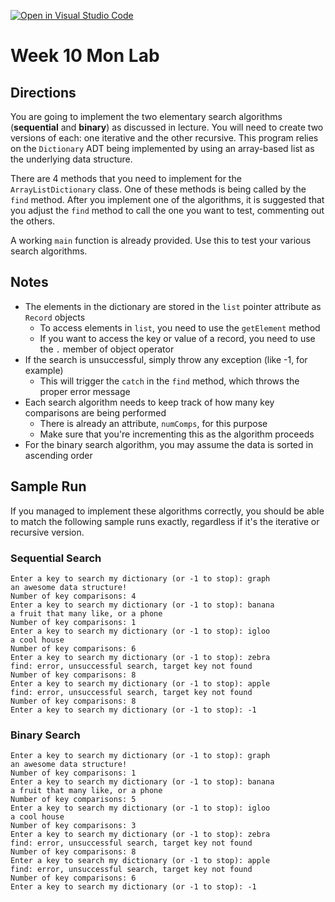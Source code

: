 [![Open in Visual Studio Code](https://classroom.github.com/assets/open-in-vscode-2e0aaae1b6195c2367325f4f02e2d04e9abb55f0b24a779b69b11b9e10269abc.svg)](https://classroom.github.com/online_ide?assignment_repo_id=21242348&assignment_repo_type=AssignmentRepo)
# Week 10 Mon Lab

## Directions

You are going to implement the two elementary search algorithms (**sequential** and **binary**) as discussed in lecture. You will need to create two versions of each: one iterative and the other recursive. This program relies on the `Dictionary` ADT being implemented by using an array-based list as the underlying data structure.

There are 4 methods that you need to implement for the `ArrayListDictionary` class. One of these methods is being called by the `find` method. After you implement one of the algorithms, it is suggested that you adjust the `find` method to call the one you want to test, commenting out the others.

A working `main` function is already provided. Use this to test your various search algorithms.

## Notes

- The elements in the dictionary are stored in the `list` pointer attribute as `Record` objects
    + To access elements in `list`, you need to use the `getElement` method
    + If you want to access the key or value of a record, you need to use the `.` member of object operator
- If the search is unsuccessful, simply throw any exception (like -1, for example)
    + This will trigger the `catch` in the `find` method, which throws the proper error message
- Each search algorithm needs to keep track of how many key comparisons are being performed
    + There is already an attribute, `numComps`, for this purpose
    + Make sure that you're incrementing this as the algorithm proceeds
- For the binary search algorithm, you may assume the data is sorted in ascending order

## Sample Run

If you managed to implement these algorithms correctly, you should be able to match the following sample runs exactly, regardless if it's the iterative or recursive version.

### Sequential Search

```text
Enter a key to search my dictionary (or -1 to stop): graph
an awesome data structure!
Number of key comparisons: 4
Enter a key to search my dictionary (or -1 to stop): banana
a fruit that many like, or a phone
Number of key comparisons: 1
Enter a key to search my dictionary (or -1 to stop): igloo
a cool house
Number of key comparisons: 6
Enter a key to search my dictionary (or -1 to stop): zebra
find: error, unsuccessful search, target key not found
Number of key comparisons: 8
Enter a key to search my dictionary (or -1 to stop): apple
find: error, unsuccessful search, target key not found
Number of key comparisons: 8
Enter a key to search my dictionary (or -1 to stop): -1
```

### Binary Search

```text
Enter a key to search my dictionary (or -1 to stop): graph
an awesome data structure!
Number of key comparisons: 1
Enter a key to search my dictionary (or -1 to stop): banana
a fruit that many like, or a phone
Number of key comparisons: 5
Enter a key to search my dictionary (or -1 to stop): igloo
a cool house
Number of key comparisons: 3
Enter a key to search my dictionary (or -1 to stop): zebra
find: error, unsuccessful search, target key not found
Number of key comparisons: 8
Enter a key to search my dictionary (or -1 to stop): apple
find: error, unsuccessful search, target key not found
Number of key comparisons: 6
Enter a key to search my dictionary (or -1 to stop): -1
```

